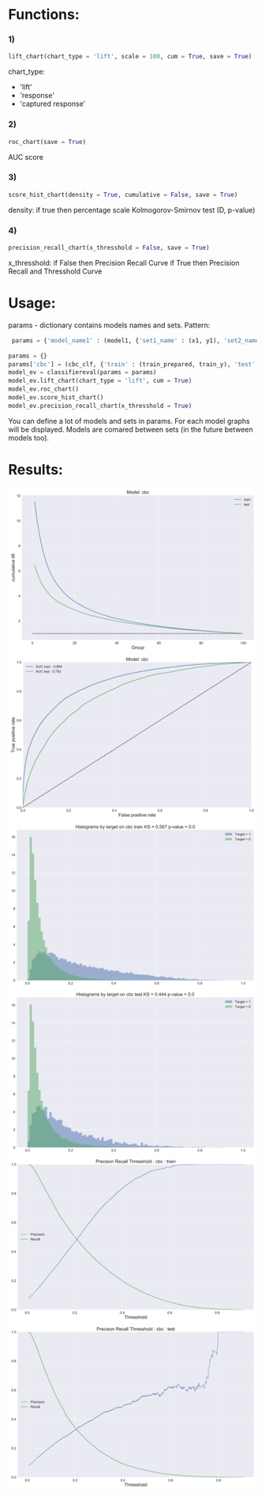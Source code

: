 # Functions:
### 1) 
```python
lift_chart(chart_type = 'lift', scale = 100, cum = True, save = True)
```
chart_type: 
- 'lift'
- 'response'
- 'captured response'


### 2) 
```python
roc_chart(save = True)
```
AUC score

### 3) 
```python
score_hist_chart(density = True, cumulative = False, save = True)
```
density: if true then percentage scale
Kolmogorov-Smirnov test (D, p-value)

### 4) 
```python
precision_recall_chart(x_thresshold = False, save = True)
```
x_thresshold: if False then Precision Recall Curve
              if True then Precision Recall and Thresshold Curve
# Usage:
params - dictionary contains models names and sets. Pattern:
``` python
 params = {'model_name1' : (model1, {'set1_name' : (x1, y1), 'set2_name' : (x2, y2)}), 'model_name2' : ...}
```
```python
params = {}
params['cbc'] = (cbc_clf, {'train' : (train_prepared, train_y), 'test' : (test_prepared, test_y)})
model_ev = classifiereval(params = params)
model_ev.lift_chart(chart_type = 'lift', cum = True)
model_ev.roc_chart()
model_ev.score_hist_chart()
model_ev.precision_recall_chart(x_thresshold = True)
```

You can define a lot of models and sets in params. For each model graphs will be displayed. 
Models are comared between sets (in the future between models too).
# Results:
![alt text](https://github.com/mateusz-g94/classifiereval/blob/master/grp/cbc-lift.png)
![alt text](https://github.com/mateusz-g94/classifiereval/blob/master/grp/cbc-roc.png)
![alt text](https://github.com/mateusz-g94/classifiereval/blob/master/grp/cbc-train-score-hist.png)
![alt text](https://github.com/mateusz-g94/classifiereval/blob/master/grp/cbc-test-score-hist.png)
![alt text](https://github.com/mateusz-g94/classifiereval/blob/master/grp/cbc-train-PRTCurve.png)
![alt text](https://github.com/mateusz-g94/classifiereval/blob/master/grp/cbc-test-PRTCurve.png)
